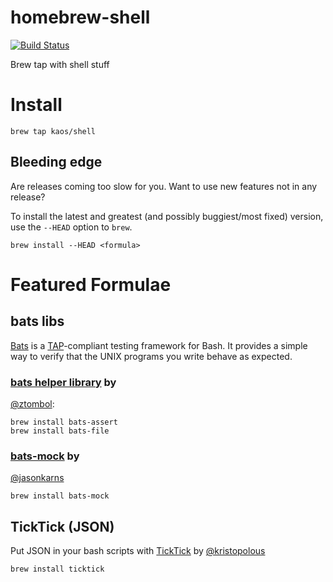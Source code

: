 # homebrew-shell

[![Build Status](https://travis-ci.org/kaos/homebrew-shell.svg?branch=master)](https://travis-ci.org/kaos/homebrew-shell)

Brew tap with shell stuff

# Install

    brew tap kaos/shell

## Bleeding edge

Are releases coming too slow for you. Want to use new features not in
any release?

To install the latest and greatest (and possibly buggiest/most fixed)
version, use the `--HEAD` option to `brew`.

    brew install --HEAD <formula>


# Featured Formulae

## bats libs

[Bats](https://github.com/sstephenson/bats) is a
[TAP](http://testanything.org/)-compliant testing framework for
Bash. It provides a simple way to verify that the UNIX programs you
write behave as expected.

### [bats helper library](https://github.com/ztombol/bats-docs) by
[@ztombol](https://github.com/ztombol):

    brew install bats-assert
    brew install bats-file

### [bats-mock](https://github.com/jasonkarns/bats-mock) by
[@jasonkarns](https://github.com/jasonkarns)

    brew install bats-mock


## TickTick (JSON)

Put JSON in your bash scripts with
[TickTick](https://github.com/kristopolous/TickTick) by
[@kristopolous](https://github.com/kristopolous)

    brew install ticktick


